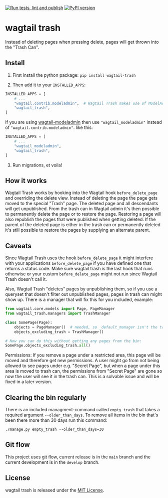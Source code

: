 [![Run tests, lint and publish](https://github.com/Frojd/wagtail-trash/actions/workflows/main.yml/badge.svg)](https://github.com/Frojd/wagtail-trash/actions/workflows/main.yml) [![PyPI version](https://badge.fury.io/py/wagtail-trash.svg)](https://badge.fury.io/py/wagtail-trash)

# wagtail trash

Instead of deleting pages when pressing delete, pages will get thrown into the "Trash Can".


## Install

1. First install the python package:
`pip install wagtail-trash`

2. Then add it to your `INSTALLED_APPS`:

```python
INSTALLED_APPS = [
    # ...
    "wagtail.contrib.modeladmin",  # Wagtail Trash makes use of ModelAdmin, it needs to be installed.
    "wagtail_trash",
]
```

If you are using [wagtail-modeladmin](https://github.com/wagtail-nest/wagtail-modeladmin/) then use `"wagtail_modeladmin"` instead of `"wagtail.contrib.modeladmin"`. like this:

```python
INSTALLED_APPS = [
    # ...
    "wagtail_modeladmin",
    "wagtail_trash",
]
```

3. Run migrations, et voila!


## How it works

Wagtail Trash works by hooking into the Wagtail hook `before_delete_page` and overriding the delete view.
Instead of deleting the page the page gets moved to the special "Trash" page. The deleted page and all descendants will get unpublished.
From the trash can in Wagtail admin it's then possible to permanently delete the page or to restore the page. Restoring a page will also republish the pages that were published when getting deleted.
If the parent of the deleted page is either in the trash can or permanently deleted it's still possible to restore the pages by supplying an alternate parent.


## Caveats

Since Wagtail Trash uses the hook `before_delete_page` it might interfere with your applications `before_delete_page` if you have defined one that returns a status code. Make sure wagtail trash is the last hook that runs otherwise or your custom `before_delete_page` might not run since Wagtail Trash doesn't call it.

Also, Wagtail Trash "deletes" pages by unpublishing them, so if you use a queryset that doesn't filter out unpublished pages, pages in trash can might show up. There is a manager that will fix this for you included, example:

```python
from wagtail.core.models import Page, PageManager
from wagtail_trash.managers import TrashManager

class SomePage(Page):
    objects = PageManager()  # needed, so _default_manager isn't the trash manager
    objects_excluding_trash = TrashManager()

# Now you can do this without getting any pages from the bin:
SomePage.objects_excluding_trash.all()
```

Permissions: If you remove a page under a restricted area, this page will be moved and therefore get new permissions. A user might go from not being allowed to see pages under e.g. "Secret Page", but when a page under this area is moved to trash can, the permissions from "Secret Page" are gone so now the user will see it in the trash can.
This is a solvable issue and will be fixed in a later version.


## Clearing the bin regularly

There is an included managment-command called `empty_trash` that takes a required argument `--older_than_days`. To remove all items in the bin that's been there more than 30 days run this command:

`./manage.py empty_trash --older_than_days=30`

## Git flow

This project uses git flow, current release is in the `main` branch and the current development is in the `develop` branch.


## License

wagtail trash is released under the [MIT License](http://www.opensource.org/licenses/MIT).
